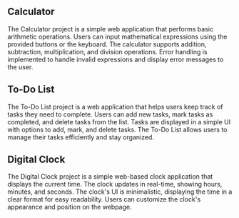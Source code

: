 ## Calculator

The Calculator project is a simple web application that performs basic arithmetic operations. Users can input mathematical expressions using the provided buttons or the keyboard. The calculator supports addition, subtraction, multiplication, and division operations. Error handling is implemented to handle invalid expressions and display error messages to the user.

## To-Do List

The To-Do List project is a web application that helps users keep track of tasks they need to complete. Users can add new tasks, mark tasks as completed, and delete tasks from the list. Tasks are displayed in a simple UI with options to add, mark, and delete tasks. The To-Do List allows users to manage their tasks efficiently and stay organized.

## Digital Clock

The Digital Clock project is a simple web-based clock application that displays the current time. The clock updates in real-time, showing hours, minutes, and seconds. The clock's UI is minimalistic, displaying the time in a clear format for easy readability. Users can customize the clock's appearance and position on the webpage.
